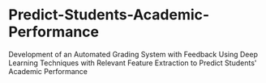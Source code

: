# Predict-Students-Academic-Performance
Development of an Automated Grading System with Feedback Using Deep Learning  Techniques with Relevant Feature Extraction to Predict Students' Academic Performance

